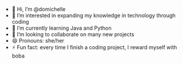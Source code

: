 - 👋 Hi, I’m @domichelle
- 👀 I’m interested in expanding my knowledge in technology through coding
- 🌱 I’m currently learning Java and Python
- 💞️ I’m looking to collaborate on many new projects
- 😄 Pronouns: she/her
- ⚡ Fun fact: every time I finish a coding project, I reward myself with boba

<!---
domichelle/domichelle is a ✨ special ✨ repository because its `README.md` (this file) appears on your GitHub profile.
You can click the Preview link to take a look at your changes.
--->
